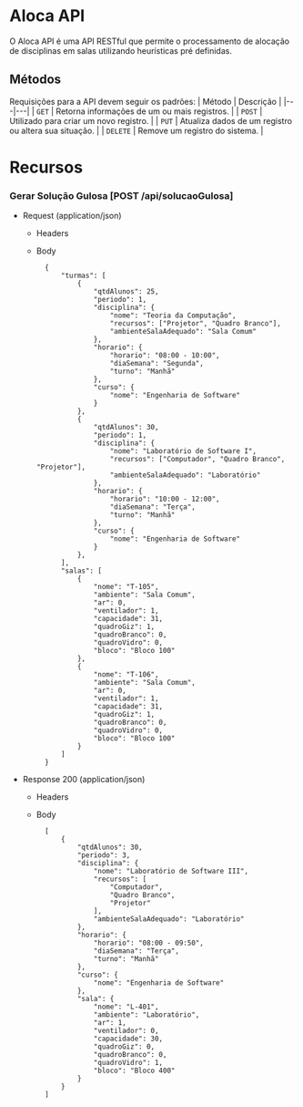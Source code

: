# Aloca API

O Aloca API é uma API RESTful que permite o processamento de alocação de disciplinas em salas utilizando heurísticas pré definidas.

## Métodos
Requisições para a API devem seguir os padrões:
| Método | Descrição |
|---|---|
| `GET` | Retorna informações de um ou mais registros. |
| `POST` | Utilizado para criar um novo registro. |
| `PUT` | Atualiza dados de um registro ou altera sua situação. |
| `DELETE` | Remove um registro do sistema. |

# Recursos

### Gerar Solução Gulosa [POST /api/solucaoGulosa]

+ Request (application/json)

    + Headers

    + Body

            {
                "turmas": [
                    {
                        "qtdAlunos": 25,
                        "periodo": 1,
                        "disciplina": {
                            "nome": "Teoria da Computação",
                            "recursos": ["Projetor", "Quadro Branco"],
                            "ambienteSalaAdequado": "Sala Comum"
                        },
                        "horario": {
                            "horario": "08:00 - 10:00",
                            "diaSemana": "Segunda",
                            "turno": "Manhã"
                        },
                        "curso": {
                            "nome": "Engenharia de Software"
                        }
                    },
                    {
                        "qtdAlunos": 30,
                        "periodo": 1,
                        "disciplina": {
                            "nome": "Laboratório de Software I",
                            "recursos": ["Computador", "Quadro Branco", "Projetor"],
                            "ambienteSalaAdequado": "Laboratório"
                        },
                        "horario": {
                            "horario": "10:00 - 12:00",
                            "diaSemana": "Terça",
                            "turno": "Manhã"
                        },
                        "curso": {
                            "nome": "Engenharia de Software"
                        }
                    },
                ],
                "salas": [
                    {
                        "nome": "T-105",
                        "ambiente": "Sala Comum",
                        "ar": 0,
                        "ventilador": 1,
                        "capacidade": 31,
                        "quadroGiz": 1,
                        "quadroBranco": 0,
                        "quadroVidro": 0,
                        "bloco": "Bloco 100"
                    },
                    {
                        "nome": "T-106",
                        "ambiente": "Sala Comum",
                        "ar": 0,
                        "ventilador": 1,
                        "capacidade": 31,
                        "quadroGiz": 1,
                        "quadroBranco": 0,
                        "quadroVidro": 0,
                        "bloco": "Bloco 100"
                    }
                ]
            }


+ Response 200 (application/json)

    + Headers

    + Body

            [
                {
                    "qtdAlunos": 30,
                    "periodo": 3,
                    "disciplina": {
                        "nome": "Laboratório de Software III",
                        "recursos": [
                            "Computador",
                            "Quadro Branco",
                            "Projetor"
                        ],
                        "ambienteSalaAdequado": "Laboratório"
                    },
                    "horario": {
                        "horario": "08:00 - 09:50",
                        "diaSemana": "Terça",
                        "turno": "Manhã"
                    },
                    "curso": {
                        "nome": "Engenharia de Software"
                    },
                    "sala": {
                        "nome": "L-401",
                        "ambiente": "Laboratório",
                        "ar": 1,
                        "ventilador": 0,
                        "capacidade": 30,
                        "quadroGiz": 0,
                        "quadroBranco": 0,
                        "quadroVidro": 1,
                        "bloco": "Bloco 400"
                    }
                }
            ]






